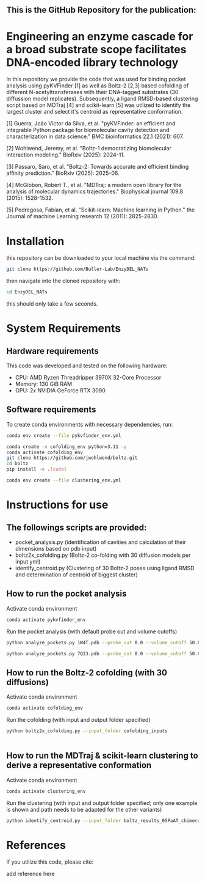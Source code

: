 ## This is the GitHub Repository for the publication: 

# Engineering an enzyme cascade for a broad substrate scope facilitates DNA-encoded library technology

In this repository we provide the code that was used for binding pocket analysis using pyKVFinder [1] as well as Boltz-2 [2,3] based cofolding of different N-acetyltransferases with their DNA-tagged substrates (30 diffussion model replicates). Subsequently, a ligand RMSD-based clustering script based on MDTraj [4] and scikit-learn [5] was utilized to identify the largest cluster and select it's centroid as representative conformation.

[1] Guerra, João Victor da Silva, et al. "pyKVFinder: an efficient and integrable Python package for biomolecular cavity detection and characterization in data science." BMC bioinformatics 22.1 (2021): 607.

[2] Wohlwend, Jeremy, et al. "Boltz-1 democratizing biomolecular interaction modeling." BioRxiv (2025): 2024-11.

[3] Passaro, Saro, et al. "Boltz-2: Towards accurate and efficient binding affinity prediction." BioRxiv (2025): 2025-06.

[4] McGibbon, Robert T., et al. "MDTraj: a modern open library for the analysis of molecular dynamics trajectories." Biophysical journal 109.8 (2015): 1528-1532.

[5] Pedregosa, Fabian, et al. "Scikit-learn: Machine learning in Python." the Journal of machine Learning research 12 (2011): 2825-2830.

# Installation

this repository can be downloaded to your local machine via the command:
```bash
git clone https://github.com/Buller-Lab/EnzyDEL_NATs
```
then navigate into the cloned repository with:
```bash
cd EnzyDEL_NATs
```

this should only take a few seconds.

# System Requirements

## Hardware requirements

This code was developed and tested on the following hardware:

- CPU: AMD Ryzen Threadripper 3970X 32-Core Processor
- Memory: 130 GiB RAM
- GPU: 2x NVIDIA GeForce RTX 3090

## Software requirements
To create conda environments with necessary dependencies, run:
```bash
conda env create --file pykvfinder_env.yml
```
```bash
conda create -n cofolding_env python=3.11 -y
conda activate cofolding_env
git clone https://github.com/jwohlwend/boltz.git
cd boltz
pip install -e .[cuda]


```
```bash
conda env create --file clustering_env.yml
```
# Instructions for use
## The followings scripts are provided:
- pocket_analysis.py (identification of cavities and calculation of their dimensions based on pdb input)
- boltz2x_cofolding.py (Boltz-2 co-folding with 30 diffusion models per input yml)
- identify_centroid.py (Clustering of 30 Boltz-2 poses using ligand RMSD and determination of centroid of biggest cluster) 
## How to run the pocket analysis
Activate conda environment
```bash
conda activate pykvfinder_env
```
Run the pocket analysis (with default probe out and volume cutoffs)
```bash
python analyze_pockets.py 1W4T.pdb --probe_out 8.0 --volume_cutoff 50.0
```
```bash
python analyze_pockets.py 7QI3.pdb --probe_out 8.0 --volume_cutoff 50.0
```
## How to run the Boltz-2 cofolding (with 30 diffusions)
Activate conda environment
```bash
conda activate cofolding_env
```
Run the cofolding (with input and output folder specified)
```bash
python boltz2x_cofolding.py --input_folder cofolding_inputs
 
```

## How to run the MDTraj & scikit-learn clustering to derive a representative conformation
Activate conda environment
```bash
conda activate clustering_env
```
Run the clustering (with input and output folder specified; only one example is shown and path needs to be adapted for the other variants)
```bash
python identify_centroid.py --input_folder boltz_results_05PaAT_chimera_Substrate/predictions/05PaAT_chimera_Substrate --output_folder centroid_05PaAT_chimera_Substrate
```

# References

If you utilize this code, please cite:

add reference here
